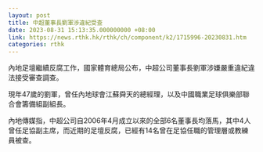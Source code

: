 ```yaml
---
layout: post
title: 中超董事長劉軍涉違紀受查
date: 2023-08-31 15:13:35.000000000 +08:00
link: https://news.rthk.hk/rthk/ch/component/k2/1715996-20230831.htm
categories: rthk
---
```


內地足壇繼續反腐工作，國家體育總局公布，中超公司董事長劉軍涉嫌嚴重違紀違法接受審查調查。

現年47歲的劉軍，曾任內地球會江蘇舜天的總經理，以及中國職業足球俱樂部聯合會籌備組副組長。

內地傳媒指，中超公司自2006年4月成立以來的全部6名董事長均落馬，其中4人曾任足協副主席，而近期的足壇反腐，已經有14名曾在足協任職的管理層或教練員被查。
